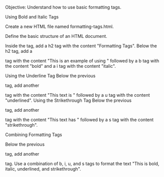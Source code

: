 Objective: Understand how to use basic formatting tags.

Using Bold and Italic Tags

Create a new HTML file named formatting-tags.html.

Define the basic structure of an HTML document.

Inside the <body> tag, add a h2 tag with the content "Formatting Tags".
Below the h2 tag, add a <p> tag with the content "This is an example of using " followed by a b tag with the content "bold" and a i tag with the content "italic".

Using the Underline Tag
Below the previous <p> tag, add another <p> tag with the content "This text is " followed by a u tag with the content "underlined".
Using the Strikethrough Tag
Below the previous <p> tag, add another <p> tag with the content "This text has " followed by a s tag with the content "strikethrough".

Combining Formatting Tags

Below the previous <p> tag, add another <p> tag.
Use a combination of b, i, u, and s tags to format the text "This is bold, italic, underlined, and strikethrough".
